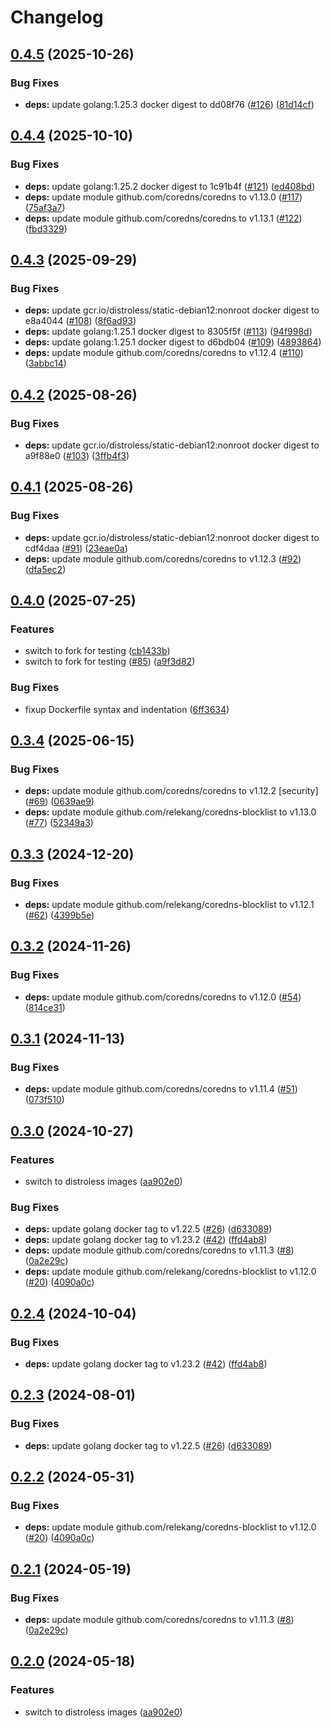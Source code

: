# Changelog

## [0.4.5](https://github.com/toanju/coredns/compare/v0.4.4...v0.4.5) (2025-10-26)


### Bug Fixes

* **deps:** update golang:1.25.3 docker digest to dd08f76 ([#126](https://github.com/toanju/coredns/issues/126)) ([81d14cf](https://github.com/toanju/coredns/commit/81d14cfac19664ebbe4bbbcf0170a56d9a2a6f3d))

## [0.4.4](https://github.com/toanju/coredns/compare/v0.4.3...v0.4.4) (2025-10-10)


### Bug Fixes

* **deps:** update golang:1.25.2 docker digest to 1c91b4f ([#121](https://github.com/toanju/coredns/issues/121)) ([ed408bd](https://github.com/toanju/coredns/commit/ed408bd82ed5a83c040410ed02213a7662b5513e))
* **deps:** update module github.com/coredns/coredns to v1.13.0 ([#117](https://github.com/toanju/coredns/issues/117)) ([75af3a7](https://github.com/toanju/coredns/commit/75af3a7d174323e92920de2c6b151334c2b91ca8))
* **deps:** update module github.com/coredns/coredns to v1.13.1 ([#122](https://github.com/toanju/coredns/issues/122)) ([fbd3329](https://github.com/toanju/coredns/commit/fbd33295ef5475d843d29eb7c6196066353baf2b))

## [0.4.3](https://github.com/toanju/coredns/compare/v0.4.2...v0.4.3) (2025-09-29)


### Bug Fixes

* **deps:** update gcr.io/distroless/static-debian12:nonroot docker digest to e8a4044 ([#108](https://github.com/toanju/coredns/issues/108)) ([8f6ad93](https://github.com/toanju/coredns/commit/8f6ad93589d91f250fce521d071f92b12ba9c937))
* **deps:** update golang:1.25.1 docker digest to 8305f5f ([#113](https://github.com/toanju/coredns/issues/113)) ([94f998d](https://github.com/toanju/coredns/commit/94f998dd7dd8a39164c6647557fa5f6cb0ecf54a))
* **deps:** update golang:1.25.1 docker digest to d6bdb04 ([#109](https://github.com/toanju/coredns/issues/109)) ([4893864](https://github.com/toanju/coredns/commit/48938649a697815834c451f68f4e98c699a4381e))
* **deps:** update module github.com/coredns/coredns to v1.12.4 ([#110](https://github.com/toanju/coredns/issues/110)) ([3abbc14](https://github.com/toanju/coredns/commit/3abbc14d1b38eccd6345a91eb646118eeb4f929d))

## [0.4.2](https://github.com/toanju/coredns/compare/v0.4.1...v0.4.2) (2025-08-26)


### Bug Fixes

* **deps:** update gcr.io/distroless/static-debian12:nonroot docker digest to a9f88e0 ([#103](https://github.com/toanju/coredns/issues/103)) ([3ffb4f3](https://github.com/toanju/coredns/commit/3ffb4f3e52ce2587b3ccaabce18280ff7e71d1fd))

## [0.4.1](https://github.com/toanju/coredns/compare/v0.4.0...v0.4.1) (2025-08-26)


### Bug Fixes

* **deps:** update gcr.io/distroless/static-debian12:nonroot docker digest to cdf4daa ([#91](https://github.com/toanju/coredns/issues/91)) ([23eae0a](https://github.com/toanju/coredns/commit/23eae0a506e4cf8745fc48efd858b38c38a569a9))
* **deps:** update module github.com/coredns/coredns to v1.12.3 ([#92](https://github.com/toanju/coredns/issues/92)) ([dfa5ec2](https://github.com/toanju/coredns/commit/dfa5ec222a5abe41b296bd27d8e03c0dbdf0db2b))

## [0.4.0](https://github.com/toanju/coredns/compare/v0.3.4...v0.4.0) (2025-07-25)


### Features

* switch to fork for testing ([cb1433b](https://github.com/toanju/coredns/commit/cb1433b19cf2f9140279d27187570f1ec322335c))
* switch to fork for testing ([#85](https://github.com/toanju/coredns/issues/85)) ([a9f3d82](https://github.com/toanju/coredns/commit/a9f3d829cef6946ef79d1e728db473deced4302a))


### Bug Fixes

* fixup Dockerfile syntax and indentation ([6ff3634](https://github.com/toanju/coredns/commit/6ff363400dadbbc10a8448e6fed84fb95731633a))

## [0.3.4](https://github.com/toanju/coredns/compare/v0.3.3...v0.3.4) (2025-06-15)


### Bug Fixes

* **deps:** update module github.com/coredns/coredns to v1.12.2 [security] ([#69](https://github.com/toanju/coredns/issues/69)) ([0639ae9](https://github.com/toanju/coredns/commit/0639ae9962f2f5cbfa93a4cd3f2ac4ed9fe04017))
* **deps:** update module github.com/relekang/coredns-blocklist to v1.13.0 ([#77](https://github.com/toanju/coredns/issues/77)) ([52349a3](https://github.com/toanju/coredns/commit/52349a3f4011584063a86be37c37469c287dd958))

## [0.3.3](https://github.com/toanju/coredns/compare/v0.3.2...v0.3.3) (2024-12-20)


### Bug Fixes

* **deps:** update module github.com/relekang/coredns-blocklist to v1.12.1 ([#62](https://github.com/toanju/coredns/issues/62)) ([4399b5e](https://github.com/toanju/coredns/commit/4399b5e0f260849d11163ef70083815b754ac747))

## [0.3.2](https://github.com/toanju/coredns/compare/v0.3.1...v0.3.2) (2024-11-26)


### Bug Fixes

* **deps:** update module github.com/coredns/coredns to v1.12.0 ([#54](https://github.com/toanju/coredns/issues/54)) ([814ce31](https://github.com/toanju/coredns/commit/814ce312c5964e368afa6a69b035b4dd0072bc1d))

## [0.3.1](https://github.com/toanju/coredns/compare/v0.3.0...v0.3.1) (2024-11-13)


### Bug Fixes

* **deps:** update module github.com/coredns/coredns to v1.11.4 ([#51](https://github.com/toanju/coredns/issues/51)) ([073f510](https://github.com/toanju/coredns/commit/073f5103fabc8b4722f28cdfa8cd523ad3814be2))

## [0.3.0](https://github.com/toanju/coredns/compare/v0.2.4...v0.3.0) (2024-10-27)


### Features

* switch to distroless images ([aa902e0](https://github.com/toanju/coredns/commit/aa902e065491e42e215bb74d0dac9a1e893860e7))


### Bug Fixes

* **deps:** update golang docker tag to v1.22.5 ([#26](https://github.com/toanju/coredns/issues/26)) ([d633089](https://github.com/toanju/coredns/commit/d6330899ab502f8c23dcbd0e096cb93a1effe3ba))
* **deps:** update golang docker tag to v1.23.2 ([#42](https://github.com/toanju/coredns/issues/42)) ([ffd4ab8](https://github.com/toanju/coredns/commit/ffd4ab86009354178c25d8a93c228baf2bfded01))
* **deps:** update module github.com/coredns/coredns to v1.11.3 ([#8](https://github.com/toanju/coredns/issues/8)) ([0a2e29c](https://github.com/toanju/coredns/commit/0a2e29c3d3828d3f1f4fe89bb930a40ac0881dc7))
* **deps:** update module github.com/relekang/coredns-blocklist to v1.12.0 ([#20](https://github.com/toanju/coredns/issues/20)) ([4090a0c](https://github.com/toanju/coredns/commit/4090a0c281c2207118a5cdc4eb8fe5457c5f15cf))

## [0.2.4](https://github.com/toanju/coredns/compare/v0.2.3...v0.2.4) (2024-10-04)


### Bug Fixes

* **deps:** update golang docker tag to v1.23.2 ([#42](https://github.com/toanju/coredns/issues/42)) ([ffd4ab8](https://github.com/toanju/coredns/commit/ffd4ab86009354178c25d8a93c228baf2bfded01))

## [0.2.3](https://github.com/toanju/coredns/compare/v0.2.2...v0.2.3) (2024-08-01)


### Bug Fixes

* **deps:** update golang docker tag to v1.22.5 ([#26](https://github.com/toanju/coredns/issues/26)) ([d633089](https://github.com/toanju/coredns/commit/d6330899ab502f8c23dcbd0e096cb93a1effe3ba))

## [0.2.2](https://github.com/toanju/coredns/compare/0.2.1...v0.2.2) (2024-05-31)


### Bug Fixes

* **deps:** update module github.com/relekang/coredns-blocklist to v1.12.0 ([#20](https://github.com/toanju/coredns/issues/20)) ([4090a0c](https://github.com/toanju/coredns/commit/4090a0c281c2207118a5cdc4eb8fe5457c5f15cf))

## [0.2.1](https://github.com/toanju/coredns/compare/v0.2.0...v0.2.1) (2024-05-19)


### Bug Fixes

* **deps:** update module github.com/coredns/coredns to v1.11.3 ([#8](https://github.com/toanju/coredns/issues/8)) ([0a2e29c](https://github.com/toanju/coredns/commit/0a2e29c3d3828d3f1f4fe89bb930a40ac0881dc7))

## [0.2.0](https://github.com/toanju/coredns/compare/v0.1.0...v0.2.0) (2024-05-18)


### Features

* switch to distroless images ([aa902e0](https://github.com/toanju/coredns/commit/aa902e065491e42e215bb74d0dac9a1e893860e7))
